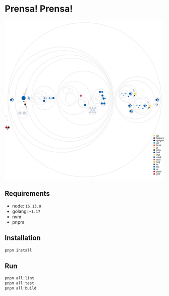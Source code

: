 # Prensa! Prensa!

![Diagram](./static/workspace-diagram.svg)

## Requirements

-  node: `16.13.0`
-  golang: `+1.17`
-  nvm
-  pnpm

## Installation

```bash
pnpm install
```

## Run

```
pnpm all:lint
pnpm all:test
pnpm all:build
```
